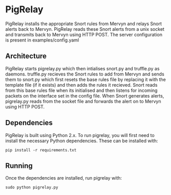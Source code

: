 # PigRelay

PigRelay installs the appropriate Snort rules from Mervyn and relays Snort alerts back to Mervyn. PigRelay reads these Snort alerts from a unix socket and transmits back to Mervyn using HTTP POST. The server configuration is present in examples/config.yaml

## Architecture

PigRelay starts pigrelay.py which then intialises snort.py and truffle.py as daemons. truffle.py recieves the Snort rules to add from Mervyn and sends them to snort.py which first resets the base rules file by replacing it with the template file (if it exists) and then adds the rules it recieved. Snort reads from this base rules file when its initialised and then listens for incoming packets on the interface set in the config file. When Snort generates alerts, pigrelay.py reads from the socket file and forwards the alert on to Mervyn using HTTP POST.

## Dependencies

PigRelay is built using Python 2.x. To run pigrelay, you will first need to install the necessary Python dependencies. These can be installed with:

```pip install -r requirements.txt```

## Running

Once the dependencies are installed, run pigrelay with:

```sudo python pigrelay.py```

